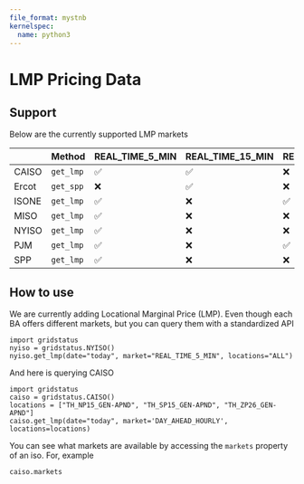 ```yaml
---
file_format: mystnb
kernelspec:
  name: python3
---
```


# LMP Pricing Data

## Support

Below are the currently supported LMP markets

<!-- LMP AVAILABILITY TABLE START -->
|       | Method    | REAL_TIME_5_MIN   | REAL_TIME_15_MIN   | REAL_TIME_HOURLY   | DAY_AHEAD_HOURLY   |
|:------|:----------|:------------------|:-------------------|:-------------------|:-------------------|
| CAISO | `get_lmp` | &#x2705;          | &#x2705;           | &#10060;           | &#x2705;           |
| Ercot | `get_spp` | &#10060;          | &#x2705;           | &#10060;           | &#x2705;           |
| ISONE | `get_lmp` | &#x2705;          | &#10060;           | &#x2705;           | &#x2705;           |
| MISO  | `get_lmp` | &#x2705;          | &#10060;           | &#10060;           | &#x2705;           |
| NYISO | `get_lmp` | &#x2705;          | &#10060;           | &#10060;           | &#x2705;           |
| PJM   | `get_lmp` | &#x2705;          | &#10060;           | &#x2705;           | &#x2705;           |
| SPP   | `get_lmp` | &#x2705;          | &#10060;           | &#10060;           | &#x2705;           |

<!-- LMP AVAILABILITY TABLE END -->


## How to use

We are currently adding Locational Marginal Price (LMP). Even though each BA offers different markets, but you can query them with a standardized API

```{code-cell}
import gridstatus
nyiso = gridstatus.NYISO()
nyiso.get_lmp(date="today", market="REAL_TIME_5_MIN", locations="ALL")
```

And here is querying CAISO

```{code-cell}
import gridstatus
caiso = gridstatus.CAISO()
locations = ["TH_NP15_GEN-APND", "TH_SP15_GEN-APND", "TH_ZP26_GEN-APND"]
caiso.get_lmp(date="today", market='DAY_AHEAD_HOURLY', locations=locations)
```

You can see what markets are available by accessing the `markets` property of an iso. For, example

```{code-cell}
caiso.markets
```

